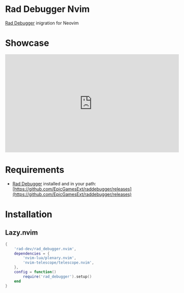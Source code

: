 # Rad Debugger Nvim

[Rad Debugger](https://github.com/EpicGamesExt/raddebugger) inigration for Neovim

# Showcase

<iframe width="560" height="315" src="https://www.youtube.com/embed/video-id" frameborder="0" allow="accelerometer; autoplay; clipboard-write; encrypted-media; gyroscope; picture-in-picture" allowfullscreen></iframe>

# Requirements

- [Rad Debugger](https://github.com/EpicGamesExt/raddebugger/releases) installed and in your path: [https://github.com/EpicGamesExt/raddebugger/releases](https://github.com/EpicGamesExt/raddebugger/releases)

# Installation

## Lazy.nvim

```lua
{
    'rad-dev/rad_debugger.nvim',
    dependencies = {
        'nvim-lua/plenary.nvim',
        'nvim-telescope/telescope.nvim',
    },
    config = function()
        require('rad_debugger').setup()
    end
}
```
